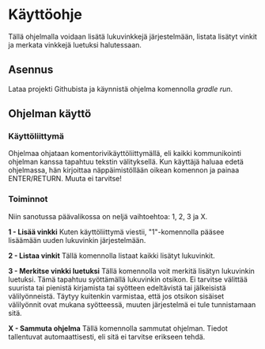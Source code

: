 # Käyttöohje

Tällä ohjelmalla voidaan lisätä lukuvinkkejä järjestelmään, listata lisätyt vinkit ja merkata vinkkejä luetuksi halutessaan.

## Asennus

Lataa projekti Githubista ja käynnistä ohjelma komennolla _gradle run_.

## Ohjelman käyttö

### Käyttöliittymä

Ohjelmaa ohjataan komentorivikäyttöliittymällä, eli kaikki kommunikointi ohjelman kanssa tapahtuu tekstin välityksellä. Kun käyttäjä haluaa edetä ohjelmassa, hän kirjoittaa näppäimistöllään oikean komennon ja painaa ENTER/RETURN. Muuta ei tarvitse!

### Toiminnot

Niin sanotussa päävalikossa on neljä vaihtoehtoa: 1, 2, 3 ja X.


**1 - Lisää vinkki** Kuten käyttöliittymä viestii, "1"-komennolla pääsee lisäämään uuden lukuvinkin järjestelmään.

**2 - Listaa vinkit** Tällä komennolla listaat kaikki lisätyt lukuvinkit.

**3 - Merkitse vinkki luetuksi** Tällä komennolla voit merkitä lisätyn lukuvinkin luetuksi. Tämä tapahtuu syöttämällä lukuvinkin otsikon. Ei tarvitse välittää suurista tai pienistä kirjamista tai syötteen edeltävistä tai jälkeisistä välilyönneistä. Täytyy kuitenkin varmistaa, että jos otsikon sisäiset välilyönnit ovat mukana syötteessä, muuten järjestelmä ei tule tunnistamaan sitä.

**X - Sammuta ohjelma** Tällä komennolla sammutat ohjelman. Tiedot tallentuvat automaattisesti, eli sitä ei tarvitse erikseen tehdä.
